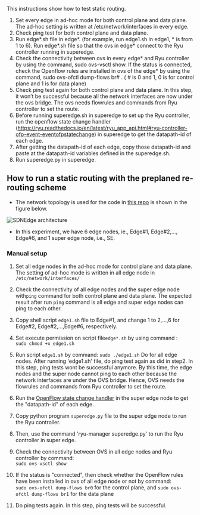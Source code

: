 This instructions show how to test static routing.

1)	Set every edge in ad-hoc mode for both control plane and data plane. The ad-hoc setting is written at /etc/network/interfaces in every edge.
2)	Check ping test for both control plane and data plane.
3)	Run edge*.sh file in edge*.  (for example, run edge1.sh in edge1, * is  from 1 to 6). Run edge*.sh file so that the ovs in edge* connect to the Ryu controller running in superedge.
4)	Check the connectivity between ovs in every edge* and Ryu controller by using the command, sudo ovs-vsctl show. If the status is connected, check the Openflow rules are installed in ovs of the edge* by using the command, sudo ovs-ofctl dump-flows br# . ( # is 0 and 1, 0 is for control plane and 1 is for data plane)
5)	Check ping test again for both control plane and data plane. In this step, it won’t be successful because all the network interfaces are now under the ovs bridge. The ovs needs flowrules and commands from Ryu controller to set the route.
6)	Before running superedge.sh in superedge to set up the Ryu controller, run the openflow state change handler (https://ryu.readthedocs.io/en/latest/ryu_app_api.html#ryu-controller-ofp-event-eventofpstatechange) in superedge to get the datapath-id of each edge.
7)	After getting the datapath-id of each edge, copy those datapath-id and paste at the datapath-id variables defined in the superedge.sh. 
8)	Run superedge.py in superedge.

## How to run a static routing with the preplaned re-routing scheme
* The network topology is used for the code in [this repo](https://github.com/TNatapon/Privacy_SDN_Edge_IoT/tree/main/flowrules) is shown in the figure below. 
 
 ![SDNEdge architecture](https://github.com/TNatapon/Privacy_SDN_Edge_IoT/blob/main/PlanB/Figure_Readme/SADEdge-Topology.png) 
 
* In this experiment, we have 6 edge nodes, ie., Edge\#1, Edge\#2,..., Edge\#6, and 1 super edge node, i.e., SE. 
### Manual setup
1. Set all edge nodes in the ad-hoc mode for control plane and data plane. The setting of ad-hoc mode is written in all edge node in
    `/etc/network/interfaces/` <br/>
2. Check the connectivity of all edge nodes and the super edge node with`ping` command for both control plane and data plane. The expected result after run `ping` command is all edge and super edge nodes can ping to each other.

3. Copy shell script `edge1.sh` file to Edge\#1, and change 1 to 2,...,6 for Edge\#2, Edge\#2,...,Edge\#6, respectively.

4. Set execute permission on script file`edge*.sh` by using command : <br/>
`sudo chmod +x edge1.sh` <br/>

5. Run script `edge1.sh` by command: 
`sudo ./edge1.sh`
Do for all edge nodes. After running 'edge1.sh' file, do ping test again as did in step2. In this step, ping tests wont be successful anymore.  By this time, the edge nodes and the super node cannot ping to each other because the network interfaces are under the OVS bridge. Hence, OVS needs the flowrules and commands from Ryu controller to set the route. 

6. Run the [OpenFlow state change handler](https://ryu.readthedocs.io/en/latest/ryu_app_api.html#ryu-controller-ofp-event-eventofpstatechange) in the super edge node to get the "datapath-id" of each edge. 

7. Copy python program `superedge.py` file to the super edge node to run the Ryu controller.

8. Then, use the command 'ryu-manager superedge.py' to run the Ryu controller in super edge.

9. Check the connectivity between OVS in all edge nodes and Ryu controller by command: <br/>
`sudo ovs-vsctl show`

10. If the status is "connected", then check whether the OpenFlow rules have been installed in ovs of all edge node or not by command: <br />
`sudo ovs-ofctl dump-flows br0`  for the control plane, and
`sudo ovs-ofctl dump-flows br1` for the data plane

11. Do ping tests again. In this step, ping tests will be successful.
